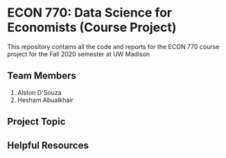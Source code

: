 # ECON 770: Data Science for Economists (Course Project)
This repository contains all the code and reports for the ECON 770 course project for the Fall 2020 semester at UW Madison

## Team Members
1) Alston D'Souza <br />
2) Hesham Abualkhair

## Project Topic 

## Helpful Resources
